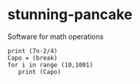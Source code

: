 # stunning-pancake

Software for math operations

```
print (7n-2/4)
Capo = (break)
for i in range (10,1001)
   print (Capo)
```
